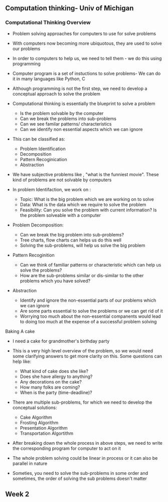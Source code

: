## Computation thinking- Univ of Michigan


### Computational Thinking Overview
- Problem solving approaches for computers to use for solve problems
- With computers now becoming more ubiquotous, they are used to solve our problems
- In order to computers to help us, we need to tell them - we do this using programming
- Computer program is a set of instuctions to solve problems- We can do it in many languages like Python, C
- Although programming is not the first step, we need to develop a conceptual approach to solve the problem 
- Computational thinking is essentially the blueprint to solve a problem 
	- Is the problem solvable by the computer
	- Can we break the problems into sub-problems
	- Can we see familar patterns/ characteristics
	- Can we identify non essential aspects which we can ignore
- This can be classified as:
	- Problem Identification 
	- Decomposition
	- Pattern Recoginication 
	- Abstraction
- We have subjective problems like , "what is the funniest movie". These kind of problems are not solvable by computers
- In problem Identifaction, we work on :
	- Topic: What is the big problem which we are working on to solve
	- Data: What is the data which we require to solve the problem
	- Feasibility: Can you solve the problem with current information? Is the problem solveable with a computer

- Problem Decomposition: 
	- Can we break the big problem into sub-problems?
	- Tree charts, flow charts can helps us do this well
	- Solving the sub-problems, will help us solve the big problem

- Pattern Recoginition
	- Can we think of familiar patterns or characteristic which can help us solve the problems?
	- How are the sub-problems similar or dis-similar to the other problems which you have solved? 

- Abstraction 
	- Identify and ignore the non-essential parts of our problems which we can ignore
	- Are some parts essential to solve the problems or we can get rid of it
	- Worrying too much about the non-essential companents would lead to doing too much at the expense of a successful problem solving

Baking A cake

- I need a cake for grandmother's birthday party 
- This is a very high level overview of the problem, so we would need some clarifying answers to get more clarity on this. Some questions can help like:
	- What kind of cake does she like?
	- Does she have allergy to anything?
	- Any decorations on the cake?
	- How many folks are coming?
	- When is the party (time-deadline)?

- There are multiple sub-problems, for which we need to develop the conceptual solutions:
	- Cake Algorithm
	- Frosting Algorithm
	- Presentation Algorithm
	- Transportation Algortithm
- After breaking down the whole process in above steps, we need to write the corresponding program for computer to act on it
- The whole problem solving could be linear in process or it can also be parallel in nature
- Someties, you need to solve the sub-problems in some order and sometimes, the order of solving the sub problems doesn't matter


## Week 2







